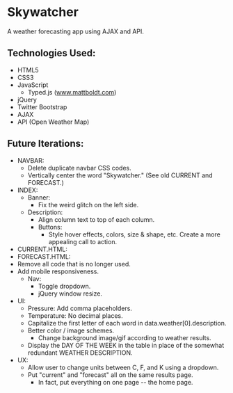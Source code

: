 # Skywatcher
A weather forecasting app using AJAX and API.

## Technologies Used:
- HTML5
- CSS3
- JavaScript
  - Typed.js (www.mattboldt.com)
- jQuery
- Twitter Bootstrap
- AJAX
- API (Open Weather Map)

## Future Iterations:
- NAVBAR:
  - Delete duplicate navbar CSS codes.
  - Vertically center the word "Skywatcher." (See old CURRENT and FORECAST.)
- INDEX:
  - Banner:
    - Fix the weird glitch on the left side.
  - Description:
    - Align column text to top of each column.
    - Buttons:
      - Style hover effects, colors, size & shape, etc. Create a more appealing call to action.
- CURRENT.HTML:
- FORECAST.HTML:
- Remove all code that is no longer used.
- Add mobile responsiveness.
  - Nav:
    - Toggle dropdown.
    - jQuery window resize.
- UI:
  - Pressure: Add comma placeholders.
  - Temperature: No decimal places.
  - Capitalize the first letter of each word in data.weather[0].description.
  - Better color / image schemes.
    - Change background image/gif according to weather results.
  - Display the DAY OF THE WEEK in the table in place of the somewhat redundant WEATHER DESCRIPTION.
- UX:
  - Allow user to change units between C, F, and K using a dropdown.
  - Put "current" and "forecast" all on the same results page.
    - In fact, put everything on one page -- the home page.